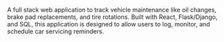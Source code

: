 A full stack web application to track vehicle maintenance like oil changes, brake pad replacements, and tire rotations. Built with React, Flask/Django, and SQL, this application is designed to allow users to log, monitor, and schedule car servicing reminders.
